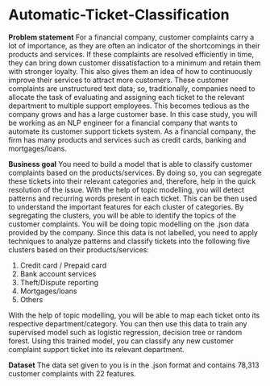 # Automatic-Ticket-Classification

**Problem statement**
For a financial company, customer complaints carry a lot of importance, as they are often an indicator of the shortcomings in their products and services. If these complaints are resolved efficiently in time, they can bring down customer dissatisfaction to a minimum and retain them with stronger loyalty. This also gives them an idea of how to continuously improve their services to attract more customers.
These customer complaints are unstructured text data; so, traditionally, companies need to allocate the task of evaluating and assigning each ticket to the relevant department to multiple support employees. This becomes tedious as the company grows and has a large customer base.
In this case study, you will be working as an NLP engineer for a financial company that wants to automate its customer support tickets system. As a financial company, the firm has many products and services such as credit cards, banking and mortgages/loans.

**Business goal**
You need to build a model that is able to classify customer complaints based on the products/services. By doing so, you can segregate these tickets into their relevant categories and, therefore, help in the quick resolution of the issue.
With the help of topic modelling, you will detect patterns and recurring words present in each ticket. This can be then used to understand the important features for each cluster of categories. By segregating the clusters, you will be able to identify the topics of the customer complaints.
You will be doing topic modelling on the .json data provided by the company. Since this data is not labelled, you need to apply techniques to analyze patterns and classify tickets into the following five clusters based on their products/services:

1) Credit card / Prepaid card
2) Bank account services
3) Theft/Dispute reporting
4) Mortgages/loans
5) Others

With the help of topic modelling, you will be able to map each ticket onto its respective department/category. You can then use this data to train any supervised model such as logistic regression, decision tree or random forest. Using this trained model, you can classify any new customer complaint support ticket into its relevant department.

**Dataset**
The data set given to you is in the .json format and contains 78,313 customer complaints with 22 features.
